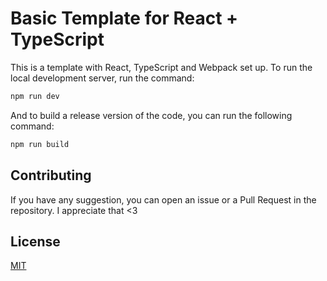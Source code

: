 # Basic Template for React + TypeScript

This is a template with React, TypeScript and Webpack set up. To run the local 
development server, run the command:

```bash
npm run dev
```

And to build a release version of the code, you can run the following command:

```bash
npm run build
```

## Contributing

If you have any suggestion, you can open an issue or a Pull Request in the
repository. I appreciate that <3

## License

[MIT](./LICENSE)
